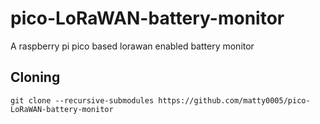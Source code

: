 # pico-LoRaWAN-battery-monitor
A raspberry pi pico based lorawan enabled battery monitor

## Cloning 
`git clone --recursive-submodules https://github.com/matty0005/pico-LoRaWAN-battery-monitor`
